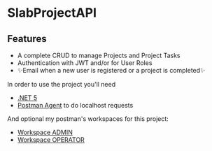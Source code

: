 # SlabProjectAPI


## Features
- A complete CRUD to manage Projects and Project Tasks
- Authentication with JWT and/or for User Roles
- ✨Email when a new user is registered or a project is completed✨

In order to use the project you'll need 
 - [.NET 5](https://www.google.com/url?sa=t&rct=j&q=&esrc=s&source=web&cd=&cad=rja&uact=8&ved=2ahUKEwjPuaPsz9nvAhWrVN8KHR4nCnAQFjAAegQIAhAD&url=https%3A%2F%2Fdotnet.microsoft.com%2Fdownload%2Fdotnet%2F5.0&usg=AOvVaw2WRHMu6Ou0Hlk7L2MM59jx)
 - [Postman Agent](https://www.postman.com/downloads/) to do localhost requests

And optional my postman's workspaces for this project:
 - [Workspace ADMIN](https://www.getpostman.com/collections/61c7fa90fbb99ca8f96f)
 - [Workspace OPERATOR](https://www.getpostman.com/collections/0044a6813cf8750966df)
